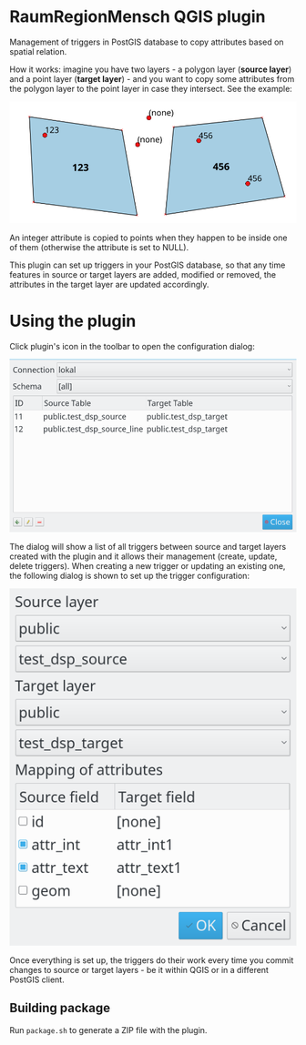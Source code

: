 # RaumRegionMensch QGIS plugin

Management of triggers in PostGIS database to copy attributes based on spatial relation.

How it works: imagine you have two layers - a polygon layer (**source layer**) and a point layer (**target layer**) - and you want to copy some attributes from the polygon layer to the point layer in case they intersect. See the example:

![Example](doc/rrm-example.png)

An integer attribute is copied to points when they happen to be inside one of them (otherwise the attribute is set to NULL).

This plugin can set up triggers in your PostGIS database, so that any time features in source or target layers are added, modified or removed, the attributes in the target layer are updated accordingly.

# Using the plugin

Click plugin's icon in the toolbar to open the configuration dialog:

![Configuration dialog](doc/rrm-config.png)

The dialog will show a list of all triggers between source and target layers created with the plugin and it allows their management (create, update, delete triggers). When creating a new trigger or updating an existing one, the following dialog is shown to set up the trigger configuration:

![Trigger dialog](doc/rrm-trigger.png)

Once everything is set up, the triggers do their work every time you commit changes to source or target layers - be it within QGIS or in a different PostGIS client.


## Building package

Run ```package.sh``` to generate a ZIP file with the plugin.
